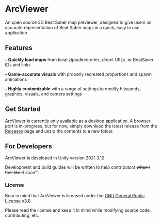 # ArcViewer
An open source 3D Beat Saber map previewer, designed to give users an accurate representation of Beat Saber maps in a quick, easy to use application

## Features
**- Quickly load maps** from local zips/directories, direct URLs, or BeatSaver IDs and links

**- Game-accurate visuals** with properly recreated proportions and spawn animations

**- Highly customizable** with a range of settings to modify hitsounds, graphics, visuals, and camera settings

## Get Started
ArcViewer is currently only available as a desktop application. A browser port is in-progress, but for now, simply download the latest release from the [Releases](https://github.com/AllPoland/ArcViewer/releases) page and unzip the contents to a new folder.

## For Developers
ArcViewer is developed in Unity version 2021.3.12

Development and build guides will be written to help contributors ~~when I feel like it~~ soon:tm:.

### License
Bear in mind that ArcViewer is licensed under the [GNU General Public License v3.0](LICENSE).

Please read the license and keep it in mind while modifying source code, contributing, etc.
